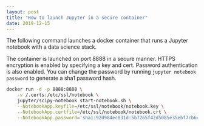 ```yaml
---
layout: post
title: "How to launch Jupyter in a secure container"
date: 2019-12-15
---
```


The following command launches a docker container that runs a Jupyter notebook with a data science stack.

The container is launched on port 8888 in a secure manner. HTTPS encryption is enabled by specifying a key and cert. Password authentication is also enabled. You can change the password by running `jupyter notebook password` to generate a sha1 password hash.

```bash
docker run -d -p 8888:8888 \
    -v /.certs:/etc/ssl/notebook \
    jupyter/scipy-notebook start-notebook.sh \
    --NotebookApp.keyfile=/etc/ssl/notebook/notebook.key \
    --NotebookApp.certfile=/etc/ssl/notebook/notebook.crt \
    --NotebookApp.password='sha1:92d984ec831d:5b7265f42d5085e35ebf7cb6ecec4b76ba0aaa27'
```